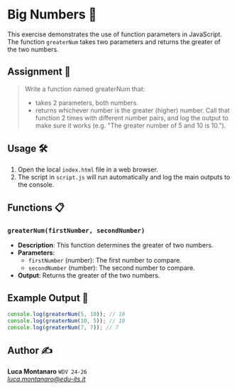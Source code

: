 # Big Numbers 🔢

This exercise demonstrates the use of function parameters in JavaScript.
The function `greaterNum` takes two parameters and returns the greater of the two numbers.

## Assignment 📝

> Write a function named greaterNum that:
> - takes 2 parameters, both numbers.
> - returns whichever number is the greater (higher) number.
> Call that function 2 times with different number pairs, and log the output to make sure it works (e.g. "The greater number of 5 and 10 is 10.").

## Usage 🛠️

1. Open the local `index.html` file in a web browser.
2. The script in `script.js` will run automatically and log the main outputs to the console.

## Functions 📋

### `greaterNum(firstNumber, secondNumber)`

- **Description**: This function determines the greater of two numbers.
- **Parameters**:
  - `firstNumber` (number): The first number to compare.
  - `secondNumber` (number): The second number to compare.
- **Output**: Returns the greater of the two numbers.

## Example Output 📜

```javascript
console.log(greaterNum(5, 10)); // 10
console.log(greaterNum(10, 5)); // 10
console.log(greaterNum(7, 7)); // 7
```

## Author ✍️

**Luca Montanaro** `WDV 24-26`  
*luca.montanaro@edu-its.it*

